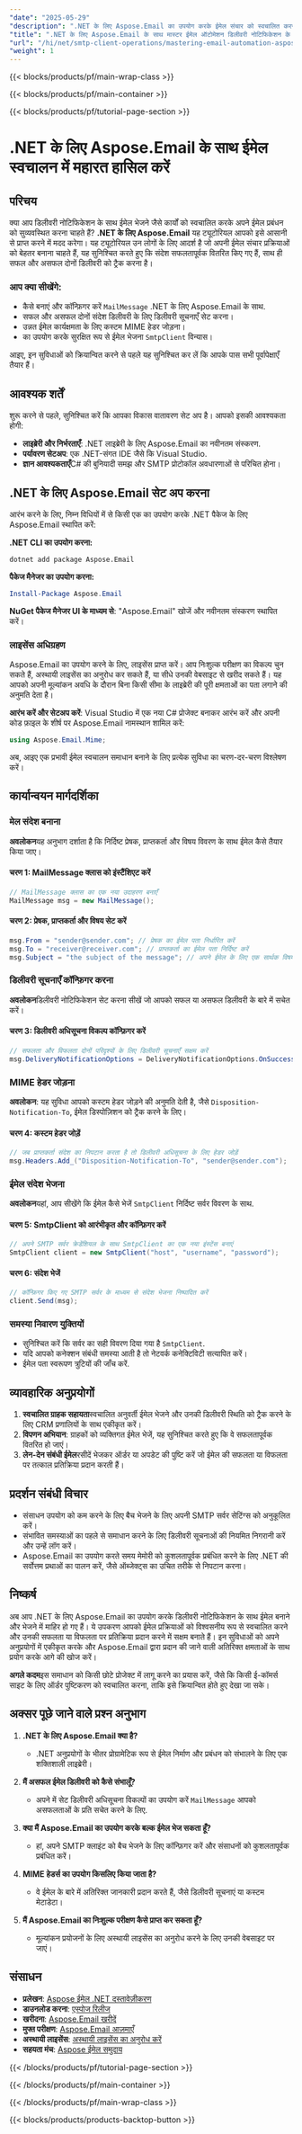 ```yaml
---
"date": "2025-05-29"
"description": ".NET के लिए Aspose.Email का उपयोग करके ईमेल संचार को स्वचालित करने का तरीका जानें। यह मार्गदर्शिका डिलीवरी सूचनाएँ सेट अप करने और सुरक्षित SMTP क्लाइंट संचालन को कवर करती है।"
"title": ".NET के लिए Aspose.Email के साथ मास्टर ईमेल ऑटोमेशन डिलीवरी नोटिफिकेशन के साथ ईमेल भेजना"
"url": "/hi/net/smtp-client-operations/mastering-email-automation-aspose-dotnet-guide/"
"weight": 1
---
```


{{< blocks/products/pf/main-wrap-class >}}

{{< blocks/products/pf/main-container >}}

{{< blocks/products/pf/tutorial-page-section >}}
# .NET के लिए Aspose.Email के साथ ईमेल स्वचालन में महारत हासिल करें

## परिचय

क्या आप डिलीवरी नोटिफिकेशन के साथ ईमेल भेजने जैसे कार्यों को स्वचालित करके अपने ईमेल प्रबंधन को सुव्यवस्थित करना चाहते हैं? **.NET के लिए Aspose.Email** यह ट्यूटोरियल आपको इसे आसानी से प्राप्त करने में मदद करेगा। यह ट्यूटोरियल उन लोगों के लिए आदर्श है जो अपनी ईमेल संचार प्रक्रियाओं को बेहतर बनाना चाहते हैं, यह सुनिश्चित करते हुए कि संदेश सफलतापूर्वक वितरित किए गए हैं, साथ ही सफल और असफल दोनों डिलीवरी को ट्रैक करना है।

### आप क्या सीखेंगे:
- कैसे बनाएं और कॉन्फ़िगर करें `MailMessage` .NET के लिए Aspose.Email के साथ.
- सफल और असफल दोनों संदेश डिलीवरी के लिए डिलीवरी सूचनाएँ सेट करना।
- उन्नत ईमेल कार्यक्षमता के लिए कस्टम MIME हेडर जोड़ना।
- का उपयोग करके सुरक्षित रूप से ईमेल भेजना `SmtpClient` विन्यास।

आइए, इन सुविधाओं को क्रियान्वित करने से पहले यह सुनिश्चित कर लें कि आपके पास सभी पूर्वापेक्षाएँ तैयार हैं।

## आवश्यक शर्तें

शुरू करने से पहले, सुनिश्चित करें कि आपका विकास वातावरण सेट अप है। आपको इसकी आवश्यकता होगी:

- **लाइब्रेरी और निर्भरताएँ**: .NET लाइब्रेरी के लिए Aspose.Email का नवीनतम संस्करण.
- **पर्यावरण सेटअप**: एक .NET-संगत IDE जैसे कि Visual Studio.
- **ज्ञान आवश्यकताएँ**C# की बुनियादी समझ और SMTP प्रोटोकॉल अवधारणाओं से परिचित होना।

## .NET के लिए Aspose.Email सेट अप करना

आरंभ करने के लिए, निम्न विधियों में से किसी एक का उपयोग करके .NET पैकेज के लिए Aspose.Email स्थापित करें:

**.NET CLI का उपयोग करना:**
```bash
dotnet add package Aspose.Email
```

**पैकेज मैनेजर का उपयोग करना:**
```powershell
Install-Package Aspose.Email
```

**NuGet पैकेज मैनेजर UI के माध्यम से**: "Aspose.Email" खोजें और नवीनतम संस्करण स्थापित करें।

### लाइसेंस अधिग्रहण

Aspose.Email का उपयोग करने के लिए, लाइसेंस प्राप्त करें। आप निःशुल्क परीक्षण का विकल्प चुन सकते हैं, अस्थायी लाइसेंस का अनुरोध कर सकते हैं, या सीधे उनकी वेबसाइट से खरीद सकते हैं। यह आपको अपनी मूल्यांकन अवधि के दौरान बिना किसी सीमा के लाइब्रेरी की पूरी क्षमताओं का पता लगाने की अनुमति देता है।

**आरंभ करें और सेटअप करें**: Visual Studio में एक नया C# प्रोजेक्ट बनाकर आरंभ करें और अपनी कोड फ़ाइल के शीर्ष पर Aspose.Email नामस्थान शामिल करें:
```csharp
using Aspose.Email.Mime;
```

अब, आइए एक प्रभावी ईमेल स्वचालन समाधान बनाने के लिए प्रत्येक सुविधा का चरण-दर-चरण विश्लेषण करें।

## कार्यान्वयन मार्गदर्शिका

### मेल संदेश बनाना

**अवलोकन**यह अनुभाग दर्शाता है कि निर्दिष्ट प्रेषक, प्राप्तकर्ता और विषय विवरण के साथ ईमेल कैसे तैयार किया जाए।

#### चरण 1: MailMessage क्लास को इंस्टैंशिएट करें
```csharp
// MailMessage क्लास का एक नया उदाहरण बनाएँ
MailMessage msg = new MailMessage();
```

#### चरण 2: प्रेषक, प्राप्तकर्ता और विषय सेट करें
```csharp
msg.From = "sender@sender.com"; // प्रेषक का ईमेल पता निर्धारित करें
msg.To = "receiver@receiver.com"; // प्राप्तकर्ता का ईमेल पता निर्दिष्ट करें
msg.Subject = "the subject of the message"; // अपने ईमेल के लिए एक सार्थक विषय पंक्ति निर्धारित करें
```

### डिलीवरी सूचनाएँ कॉन्फ़िगर करना

**अवलोकन**डिलीवरी नोटिफिकेशन सेट करना सीखें जो आपको सफल या असफल डिलीवरी के बारे में सचेत करें।

#### चरण 3: डिलीवरी अधिसूचना विकल्प कॉन्फ़िगर करें
```csharp
// सफलता और विफलता दोनों परिदृश्यों के लिए डिलीवरी सूचनाएँ सक्षम करें
msg.DeliveryNotificationOptions = DeliveryNotificationOptions.OnSuccess | DeliveryNotificationOptions.OnFailure;
```

### MIME हेडर जोड़ना

**अवलोकन**: यह सुविधा आपको कस्टम हेडर जोड़ने की अनुमति देती है, जैसे `Disposition-Notification-To`, ईमेल डिस्पोज़िशन को ट्रैक करने के लिए।

#### चरण 4: कस्टम हेडर जोड़ें
```csharp
// जब प्राप्तकर्ता संदेश का निपटान करता है तो डिलीवरी अधिसूचना के लिए हेडर जोड़ें
msg.Headers.Add_("Disposition-Notification-To", "sender@sender.com");
```

### ईमेल संदेश भेजना

**अवलोकन**यहां, आप सीखेंगे कि ईमेल कैसे भेजें `SmtpClient` निर्दिष्ट सर्वर विवरण के साथ.

#### चरण 5: SmtpClient को आरंभीकृत और कॉन्फ़िगर करें
```csharp
// अपने SMTP सर्वर क्रेडेंशियल के साथ SmtpClient का एक नया इंस्टेंस बनाएं
SmtpClient client = new SmtpClient("host", "username", "password");
```

#### चरण 6: संदेश भेजें
```csharp
// कॉन्फ़िगर किए गए SMTP सर्वर के माध्यम से संदेश भेजना निष्पादित करें
client.Send(msg);
```

### समस्या निवारण युक्तियों
- सुनिश्चित करें कि सर्वर का सही विवरण दिया गया है `SmtpClient`.
- यदि आपको कनेक्शन संबंधी समस्या आती है तो नेटवर्क कनेक्टिविटी सत्यापित करें।
- ईमेल पता स्वरूपण त्रुटियों की जाँच करें.

## व्यावहारिक अनुप्रयोगों

1. **स्वचालित ग्राहक सहायता**स्वचालित अनुवर्ती ईमेल भेजने और उनकी डिलीवरी स्थिति को ट्रैक करने के लिए CRM प्रणालियों के साथ एकीकृत करें।
2. **विपणन अभियान**: ग्राहकों को व्यक्तिगत ईमेल भेजें, यह सुनिश्चित करते हुए कि वे सफलतापूर्वक वितरित हो जाएं।
3. **लेन-देन संबंधी ईमेल**रसीदें भेजकर ऑर्डर या अपडेट की पुष्टि करें जो ईमेल की सफलता या विफलता पर तत्काल प्रतिक्रिया प्रदान करती हैं।

## प्रदर्शन संबंधी विचार
- संसाधन उपयोग को कम करने के लिए बैच भेजने के लिए अपनी SMTP सर्वर सेटिंग्स को अनुकूलित करें।
- संभावित समस्याओं का पहले से समाधान करने के लिए डिलीवरी सूचनाओं की नियमित निगरानी करें और उन्हें लॉग करें।
- Aspose.Email का उपयोग करते समय मेमोरी को कुशलतापूर्वक प्रबंधित करने के लिए .NET की सर्वोत्तम प्रथाओं का पालन करें, जैसे ऑब्जेक्ट्स का उचित तरीके से निपटान करना।

## निष्कर्ष

अब आप .NET के लिए Aspose.Email का उपयोग करके डिलीवरी नोटिफिकेशन के साथ ईमेल बनाने और भेजने में माहिर हो गए हैं। ये उपकरण आपको ईमेल प्रक्रियाओं को विश्वसनीय रूप से स्वचालित करने और उनकी सफलता या विफलता पर प्रतिक्रिया प्रदान करने में सक्षम बनाते हैं। इन सुविधाओं को अपने अनुप्रयोगों में एकीकृत करके और Aspose.Email द्वारा प्रदान की जाने वाली अतिरिक्त क्षमताओं के साथ प्रयोग करके आगे की खोज करें।

**अगले कदम**इस समाधान को किसी छोटे प्रोजेक्ट में लागू करने का प्रयास करें, जैसे कि किसी ई-कॉमर्स साइट के लिए ऑर्डर पुष्टिकरण को स्वचालित करना, ताकि इसे क्रियान्वित होते हुए देखा जा सके।

## अक्सर पूछे जाने वाले प्रश्न अनुभाग

1. **.NET के लिए Aspose.Email क्या है?**
   - .NET अनुप्रयोगों के भीतर प्रोग्रामेटिक रूप से ईमेल निर्माण और प्रबंधन को संभालने के लिए एक शक्तिशाली लाइब्रेरी।

2. **मैं असफल ईमेल डिलीवरी को कैसे संभालूँ?**
   - अपने में सेट डिलीवरी अधिसूचना विकल्पों का उपयोग करें `MailMessage` आपको असफलताओं के प्रति सचेत करने के लिए.

3. **क्या मैं Aspose.Email का उपयोग करके बल्क ईमेल भेज सकता हूँ?**
   - हां, अपने SMTP क्लाइंट को बैच भेजने के लिए कॉन्फ़िगर करें और संसाधनों को कुशलतापूर्वक प्रबंधित करें।

4. **MIME हेडर्स का उपयोग किसलिए किया जाता है?**
   - वे ईमेल के बारे में अतिरिक्त जानकारी प्रदान करते हैं, जैसे डिलीवरी सूचनाएं या कस्टम मेटाडेटा।

5. **मैं Aspose.Email का निःशुल्क परीक्षण कैसे प्राप्त कर सकता हूँ?**
   - मूल्यांकन प्रयोजनों के लिए अस्थायी लाइसेंस का अनुरोध करने के लिए उनकी वेबसाइट पर जाएं।

## संसाधन
- **प्रलेखन**: [Aspose ईमेल .NET दस्तावेज़ीकरण](https://reference.aspose.com/email/net/)
- **डाउनलोड करना**: [एस्पोज रिलीज](https://releases.aspose.com/email/net/)
- **खरीदना**: [Aspose.Email खरीदें](https://purchase.aspose.com/buy)
- **मुफ्त परीक्षण**: [Aspose.Email आज़माएँ](https://releases.aspose.com/email/net/)
- **अस्थायी लाइसेंस**: [अस्थायी लाइसेंस का अनुरोध करें](https://purchase.aspose.com/temporary-license/)
- **सहयता मंच**: [Aspose ईमेल समुदाय](https://forum.aspose.com/c/email/10)

{{< /blocks/products/pf/tutorial-page-section >}}

{{< /blocks/products/pf/main-container >}}

{{< /blocks/products/pf/main-wrap-class >}}

{{< blocks/products/products-backtop-button >}}